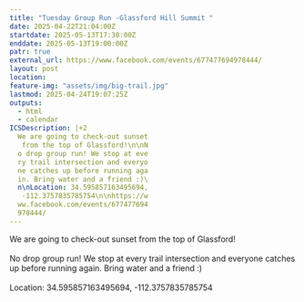 ```yaml
---
title: "Tuesday Group Run -Glassford Hill Summit "
date: 2025-04-22T21:04:00Z
startdate: 2025-05-13T17:30:00Z
enddate: 2025-05-13T19:00:00Z
patr: true
external_url: https://www.facebook.com/events/677477694978444/
layout: post
location: 
feature-img: "assets/img/big-trail.jpg"
lastmod: 2025-04-24T19:07:25Z
outputs:
  - html
  - calendar
ICSDescription: |+2
  We are going to check-out sunset   from the top of Glassford!\n\nN  o drop group run! We stop at eve  ry trail intersection and everyo  ne catches up before running aga  in. Bring water and a friend :)\  n\nLocation: 34.595857163495694,   -112.3757835785754\n\nhttps://w  ww.facebook.com/events/677477694  978444/
---
```


We are going to check-out sunset from the top of Glassford!<br>
  <br>
  No drop group run! We stop at every trail intersection and everyone catches up before running again. Bring water and a friend &#58;)<br>
  <br>
  Location&#58; 34.595857163495694, -112.3757835785754<br>
  <br>
  
